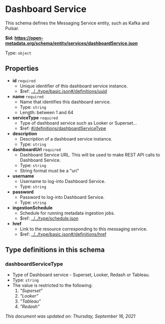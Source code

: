 # Dashboard Service

This schema defines the Messaging Service entity, such as Kafka and Pulsar.

**$id: https://open-metadata.org/schema/entity/services/dashboardService.json**

Type: `object`

## Properties
 - **id** `required`
	 - Unique identifier of this dashboard service instance.
	 - $ref: [../../type/basic.json#/definitions/uuid](../types/basic.md#uuid)
 - **name** `required`
	 - Name that identifies this dashboard service.
	 - Type: `string`
	 - Length: between 1 and 64
 - **serviceType** `required`
	 - Type of dashboard service such as Looker or Superset...
	 - $ref: [#/definitions/dashboardServiceType](#dashboardservicetype)
 - **description**
	 - Description of a dashboard service instance.
	 - Type: `string`
 - **dashboardUrl** `required`
	 - Dashboard Service URL. This will be used to make REST API calls to Dashboard Service.
	 - Type: `string`
	 - String format must be a "uri"
 - **username**
	 - Username to log-into Dashboard Service.
	 - Type: `string`
 - **password**
	 - Password to log-into Dashboard Service.
	 - Type: `string`
 - **ingestionSchedule**
	 - Schedule for running metadata ingestion jobs.
	 - $ref: [../../type/schedule.json](../types/schedule.md)
 - **href**
	 - Link to the resource corresponding to this messaging service.
	 - $ref: [../../type/basic.json#/definitions/href](../types/basic.md#href)


## Type definitions in this schema
### dashboardServiceType

 - Type of Dashboard service - Superset, Looker, Redash or Tableau.
 - Type: `string`
 - The value is restricted to the following: 
	 1. _"Superset"_
	 2. _"Looker"_
	 3. _"Tableau"_
	 4. _"Redash"_



_This document was updated on: Thursday, September 16, 2021_